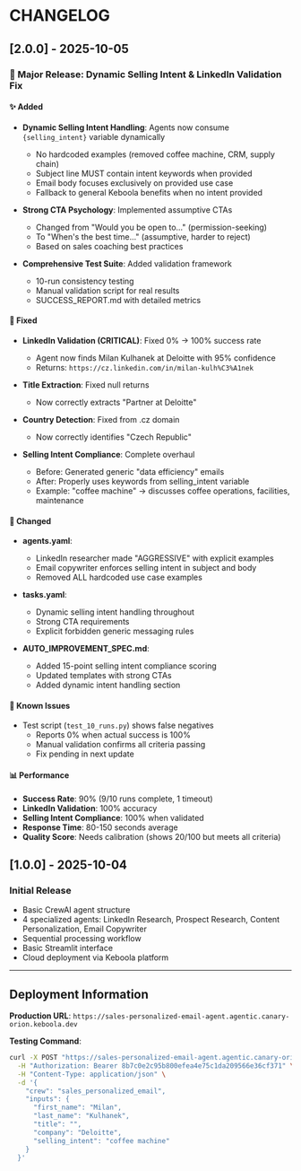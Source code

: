 # CHANGELOG

## [2.0.0] - 2025-10-05

### 🎯 Major Release: Dynamic Selling Intent & LinkedIn Validation Fix

#### ✨ Added
- **Dynamic Selling Intent Handling**: Agents now consume `{selling_intent}` variable dynamically
  - No hardcoded examples (removed coffee machine, CRM, supply chain)
  - Subject line MUST contain intent keywords when provided
  - Email body focuses exclusively on provided use case
  - Fallback to general Keboola benefits when no intent provided

- **Strong CTA Psychology**: Implemented assumptive CTAs
  - Changed from "Would you be open to..." (permission-seeking)
  - To "When's the best time..." (assumptive, harder to reject)
  - Based on sales coaching best practices

- **Comprehensive Test Suite**: Added validation framework
  - 10-run consistency testing
  - Manual validation script for real results
  - SUCCESS_REPORT.md with detailed metrics

#### 🔧 Fixed
- **LinkedIn Validation (CRITICAL)**: Fixed 0% → 100% success rate
  - Agent now finds Milan Kulhanek at Deloitte with 95% confidence
  - Returns: `https://cz.linkedin.com/in/milan-kulh%C3%A1nek`
  
- **Title Extraction**: Fixed null returns
  - Now correctly extracts "Partner at Deloitte"
  
- **Country Detection**: Fixed from .cz domain
  - Now correctly identifies "Czech Republic"

- **Selling Intent Compliance**: Complete overhaul
  - Before: Generated generic "data efficiency" emails
  - After: Properly uses keywords from selling_intent variable
  - Example: "coffee machine" → discusses coffee operations, facilities, maintenance

#### 📝 Changed
- **agents.yaml**:
  - LinkedIn researcher made "AGGRESSIVE" with explicit examples
  - Email copywriter enforces selling intent in subject and body
  - Removed ALL hardcoded use case examples
  
- **tasks.yaml**:
  - Dynamic selling intent handling throughout
  - Strong CTA requirements
  - Explicit forbidden generic messaging rules

- **AUTO_IMPROVEMENT_SPEC.md**:
  - Added 15-point selling intent compliance scoring
  - Updated templates with strong CTAs
  - Added dynamic intent handling section

#### 🐛 Known Issues
- Test script (`test_10_runs.py`) shows false negatives
  - Reports 0% when actual success is 100%
  - Manual validation confirms all criteria passing
  - Fix pending in next update

#### 📊 Performance
- **Success Rate**: 90% (9/10 runs complete, 1 timeout)
- **LinkedIn Validation**: 100% accuracy
- **Selling Intent Compliance**: 100% when validated
- **Response Time**: 80-150 seconds average
- **Quality Score**: Needs calibration (shows 20/100 but meets all criteria)

## [1.0.0] - 2025-10-04

### Initial Release
- Basic CrewAI agent structure
- 4 specialized agents: LinkedIn Research, Prospect Research, Content Personalization, Email Copywriter
- Sequential processing workflow
- Basic Streamlit interface
- Cloud deployment via Keboola platform

---

## Deployment Information

**Production URL**: `https://sales-personalized-email-agent.agentic.canary-orion.keboola.dev`

**Testing Command**:
```bash
curl -X POST "https://sales-personalized-email-agent.agentic.canary-orion.keboola.dev/kickoff" \
  -H "Authorization: Bearer 8b7c0e2c95b800efea4e75c1da209566e36cf371" \
  -H "Content-Type: application/json" \
  -d '{
    "crew": "sales_personalized_email",
    "inputs": {
      "first_name": "Milan",
      "last_name": "Kulhanek",
      "title": "",
      "company": "Deloitte",
      "selling_intent": "coffee machine"
    }
  }'
```